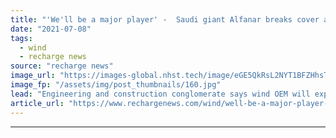 ```yaml
---
title: "'We'll be a major player' -  Saudi giant Alfanar breaks cover as Senvion India buyer"
date: "2021-07-08"
tags: 
  - wind
  - recharge news
source: "recharge news"
image_url: "https://images-global.nhst.tech/image/eGE5QkRsL2NYT1BFZHhsTnJsQ1RKZGpHZGJrd0RsSzFTMFgwd0VkeUo0dz0=/nhst/binary/e7f2ddad32639feb061da81dde370aa1"
image_fp: "/assets/img/post_thumbnails/160.jpg"
lead: "Engineering and construction conglomerate says wind OEM will expand operations in Indian market"
article_url: "https://www.rechargenews.com/wind/well-be-a-major-player-saudi-giant-alfanar-breaks-cover-as-senvion-india-buyer/2-1-1037633"
---
```


---
